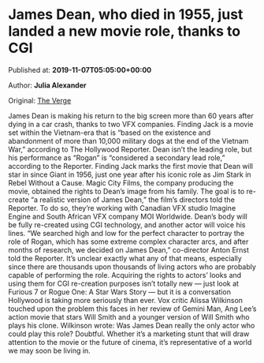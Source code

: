 
# James Dean, who died in 1955, just landed a new movie role, thanks to CGI

Published at: **2019-11-07T05:05:00+00:00**

Author: **Julia Alexander**

Original: [The Verge](https://www.theverge.com/2019/11/6/20951485/james-dean-new-movie-cgi-recreation-finding-jack)

James Dean is making his return to the big screen more than 60 years after dying in a car crash, thanks to two VFX companies.
Finding Jack is a movie set within the Vietnam-era that is “based on the existence and abandonment of more than 10,000 military dogs at the end of the Vietnam War,” according to The Hollywood Reporter. Dean isn’t the leading role, but his performance as “Rogan” is “considered a secondary lead role,” according to the Reporter. Finding Jack marks the first movie that Dean will star in since Giant in 1956, just one year after his iconic role as Jim Stark in Rebel Without a Cause.
Magic City Films, the company producing the movie, obtained the rights to Dean’s image from his family. The goal is to re-create “a realistic version of James Dean,” the film’s directors told the Reporter. To do so, they’re working with Canadian VFX studio Imagine Engine and South African VFX company MOI Worldwide. Dean’s body will be fully re-created using CGI technology, and another actor will voice his lines.
“We searched high and low for the perfect character to portray the role of Rogan, which has some extreme complex character arcs, and after months of research, we decided on James Dean,” co-director Anton Ernst told the Reporter.
It’s unclear exactly what any of that means, especially since there are thousands upon thousands of living actors who are probably capable of performing the role. Acquiring the rights to actors’ looks and using them for CGI re-creation purposes isn’t totally new — just look at Furious 7 or Rogue One: A Star Wars Story — but it is a conversation Hollywood is taking more seriously than ever. Vox critic Alissa Wilkinson touched upon the problem this faces in her review of Gemini Man, Ang Lee’s action movie that stars Will Smith and a younger version of Will Smith who plays his clone. Wilkinson wrote:
Was James Dean really the only actor who could play this role? Doubtful. Whether it’s a marketing stunt that will draw attention to the movie or the future of cinema, it’s representative of a world we may soon be living in.
